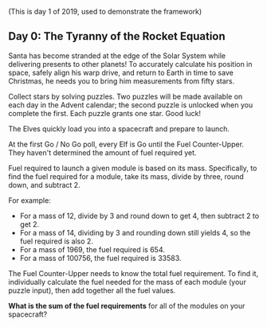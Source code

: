 (This is day 1 of 2019, used to demonstrate the framework)

##  Day 0: The Tyranny of the Rocket Equation

Santa has become stranded at the edge of the Solar System while delivering presents to other planets! 
To accurately calculate his position in space, safely align his warp drive, and return to Earth in time to save 
Christmas, he needs you to bring him measurements from fifty stars.

Collect stars by solving puzzles. Two puzzles will be made available on each day in the Advent calendar; 
the second puzzle is unlocked when you complete the first. Each puzzle grants one star. Good luck!

The Elves quickly load you into a spacecraft and prepare to launch.

At the first Go / No Go poll, every Elf is Go until the Fuel Counter-Upper. 
They haven't determined the amount of fuel required yet.

Fuel required to launch a given module is based on its mass. 
Specifically, to find the fuel required for a module, take its mass, divide by three, round down, and subtract 2.

For example:

* For a mass of 12, divide by 3 and round down to get 4, then subtract 2 to get 2.
* For a mass of 14, dividing by 3 and rounding down still yields 4, so the fuel required is also 2.
* For a mass of 1969, the fuel required is 654.
* For a mass of 100756, the fuel required is 33583.

The Fuel Counter-Upper needs to know the total fuel requirement. 
To find it, individually calculate the fuel needed for the mass of each module (your puzzle input), 
then add together all the fuel values.

**What is the sum of the fuel requirements** for all of the modules on your spacecraft?
